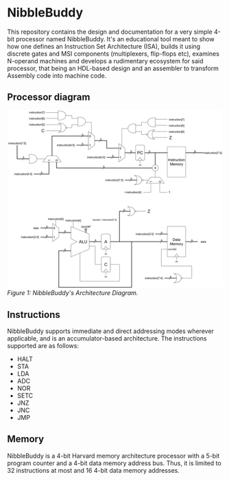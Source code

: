 # NibbleBuddy
This repository contains the design and documentation for a very simple 4-bit processor named NibbleBuddy. It's an educational tool meant to show how one defines an Instruction Set Architecture (ISA), builds it using discrete gates and MSI components (multiplexers, flip-flops etc), examines N-operand machines and develops a rudimentary ecosystem for said processor, that being an HDL-based design and an assembler to transform Assembly code into machine code.

## Processor diagram
![NibbleBuddy's Architecture Diagram](Images/CPU%20all.png)
*Figure 1: NibbleBuddy's Architecture Diagram.*

## Instructions
NibbleBuddy supports immediate and direct addressing modes wherever applicable, and is an accumulator-based architecture. The instructions supported are as follows:
- HALT
- STA
- LDA
- ADC
- NOR
- SETC
- JNZ
- JNC
- JMP

## Memory
NibbleBuddy is a 4-bit Harvard memory architecture processor with a 5-bit program counter and a 4-bit data memory address bus. Thus, it is limited to 32 instructions at most and 16 4-bit data memory addresses.
